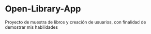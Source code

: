 # Open-Library-App
Proyecto de muestra de libros y creación de usuarios, con finalidad de demostrar mis habilidades
